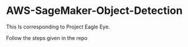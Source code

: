 # AWS-SageMaker-Object-Detection
This Is corresponding to Project Eagle Eye.

Follow the steps given in the repo
